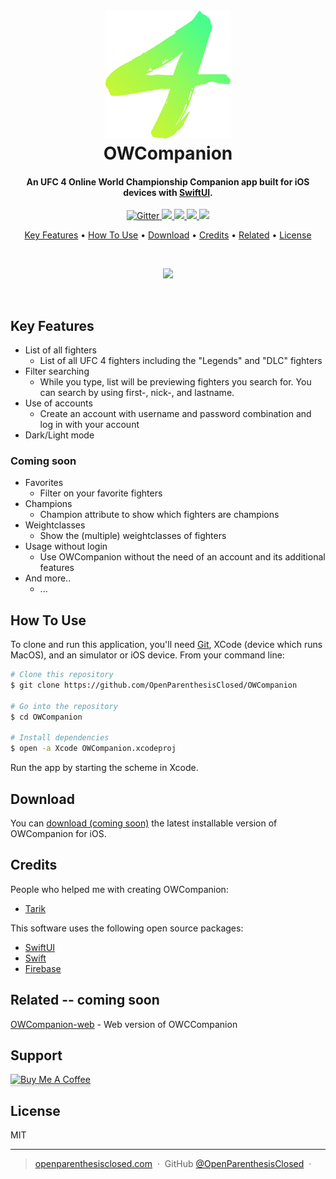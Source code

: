 <h1 align="center">
  <br>
  <a href="https://github.com/OpenParenthesisClosed/OWCompanion"><img src="https://github.com/OpenParenthesisClosed/OWCompanion/blob/main/assets/owcompanion_logo_colored.png?raw=true" alt="LogoOWCompanion" width="200"></a>
  <br>
  OWCompanion
  <br>
</h1>

<h4 align="center">An UFC 4 Online World Championship Companion app built for iOS devices with <a href="https://developer.apple.com/xcode/swiftui/" target="_blank">SwiftUI</a>.</h4>

<p align="center">
  <a href="https://developer.apple.com/swift/">
    <img src="https://img.shields.io/badge/swift-F54A2A?style=for-the-badge&logo=swift&logoColor=white"
         alt="Gitter">
  </a>
  <a href="https://firebase.google.com">
    <img src="https://img.shields.io/badge/Firebase-039BE5?style=for-the-badge&logo=Firebase&logoColor=white&backgroundColor=yellow">
  </a>
  <a href="">
  <img src="https://img.shields.io/github/license/OpenParenthesisClosed/OWCompanion?color=yellow&style=for-the-badge"
  </a>
  <a href="https://www.reddit.com/r/EASportsUFC/">
      <img src="https://img.shields.io/badge/Reddit-%23FF4500.svg?style=for-the-badge&logo=Reddit&logoColor=white">
  </a>
  <a href="https://paypal.me/ParenthesisFT">
    <img src="https://img.shields.io/badge/PayPal-00457C?style=for-the-badge&logo=paypal&logoColor=white">
  </a>
</p>

<p align="center">
  <a href="#key-features">Key Features</a> •
  <a href="#how-to-use">How To Use</a> •
  <a href="#download">Download</a> •
  <a href="#credits">Credits</a> •
  <a href="#related">Related</a> •
  <a href="#license">License</a>
</p>
<br>
<p align="center" width="100%">
    <img src="https://thumbs.gfycat.com/FatherlyFarBaiji-size_restricted.gif">
</p>
<br>

## Key Features

* List of all fighters
  - List of all UFC 4 fighters including the "Legends" and "DLC" fighters
* Filter searching
  - While you type, list will be previewing fighters you search for. You can search by using first-, nick-, and lastname.
* Use of accounts
  - Create an account with username and password combination and log in with your account
* Dark/Light mode

### Coming soon
* Favorites
  - Filter on your favorite fighters
* Champions
  - Champion attribute to show which fighters are champions
* Weightclasses
  - Show the (multiple) weightclasses of fighters
* Usage without login
  - Use OWCompanion without the need of an account and its additional features
* And more..
  - ...


## How To Use

To clone and run this application, you'll need [Git](https://git-scm.com), XCode (device which runs MacOS), and an simulator or iOS device. From your command line:

```bash
# Clone this repository
$ git clone https://github.com/OpenParenthesisClosed/OWCompanion

# Go into the repository
$ cd OWCompanion

# Install dependencies
$ open -a Xcode OWCompanion.xcodeproj

```
Run the app by starting the scheme in Xcode.

## Download

You can [download (coming soon)](https://github.com/OpenParenthesisClosed/OWCompanion) the latest installable version of OWCompanion for iOS.


## Credits

People who helped me with creating OWCompanion:
- [Tarik](https://github.com/tarikturkmen)

This software uses the following open source packages:

- [SwiftUI](https://developer.apple.com/xcode/swiftui/)
- [Swift](https://developer.apple.com/xcode/swift/)
- [Firebase](https://firebase.google.com)

## Related -- coming soon

[OWCompanion-web](https://github.com/OpenParenthesisClosed/OWCompanion) - Web version of OWCCompanion

## Support

<a href="https://www.buymeacoffee.com/parenthesisft" target="_blank"><img src="https://img.shields.io/badge/pls-buy%20me%20coffee-yellow?style=for-the-badge&logo=buy-me-a-coffee" alt="Buy Me A Coffee" style="height: 41px !important;width: 174px !important;box-shadow: 0px 3px 2px 0px rgba(190, 190, 190, 0.5) !important;-webkit-box-shadow: 0px 3px 2px 0px rgba(190, 190, 190, 0.5) !important;" ></a>


## License

MIT

---

> [openparenthesisclosed.com](https://www.openparenthesisclosed.github.io) &nbsp;&middot;&nbsp;
> GitHub [@OpenParenthesisClosed](https://github.com/OpenParenthesisClosed) &nbsp;&middot;&nbsp;

